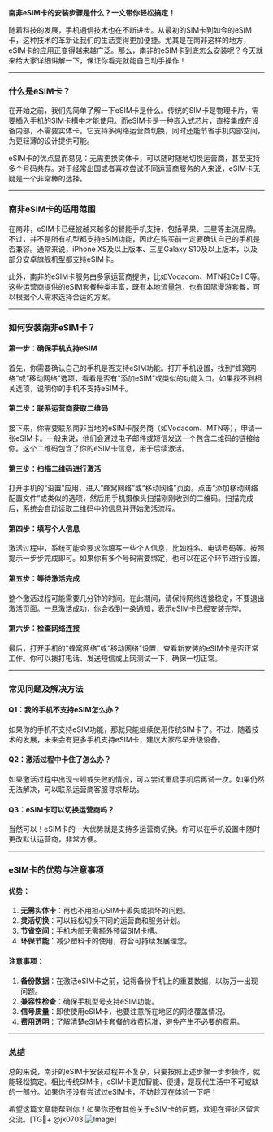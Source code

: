 **南非eSIM卡的安装步骤是什么？一文带你轻松搞定！**

随着科技的发展，手机通信技术也在不断进步。从最初的SIM卡到如今的eSIM卡，这种技术的革新让我们的生活变得更加便捷。尤其是在南非这样的地方，eSIM卡的应用正变得越来越广泛。那么，南非的eSIM卡到底怎么安装呢？今天就来给大家详细讲解一下，保证你看完就能自己动手操作！

---

### **什么是eSIM卡？**
在开始之前，我们先简单了解一下eSIM卡是什么。传统的SIM卡是物理卡片，需要插入手机的SIM卡槽中才能使用。而eSIM卡是一种嵌入式芯片，直接集成在设备内部，不需要实体卡。它支持多网络运营商切换，同时还能节省手机内部空间，为更轻薄的设计提供可能。

eSIM卡的优点显而易见：无需更换实体卡，可以随时随地切换运营商，甚至支持多个号码共存。对于经常出国或者喜欢尝试不同运营商服务的人来说，eSIM卡无疑是一个非常棒的选择。

---

### **南非eSIM卡的适用范围**
在南非，eSIM卡已经被越来越多的智能手机支持，包括苹果、三星等主流品牌。不过，并不是所有机型都支持eSIM功能，因此在购买前一定要确认自己的手机是否兼容。通常来说，iPhone XS及以上版本、三星Galaxy S10及以上版本，以及部分安卓旗舰机型都支持eSIM卡。

此外，南非的eSIM卡服务由多家运营商提供，比如Vodacom、MTN和Cell C等。这些运营商提供的eSIM套餐种类丰富，既有本地流量包，也有国际漫游套餐，可以根据个人需求选择合适的方案。

---

### **如何安装南非eSIM卡？**

#### **第一步：确保手机支持eSIM**
首先，你需要确认自己的手机是否支持eSIM功能。打开手机设置，找到“蜂窝网络”或“移动网络”选项，看看是否有“添加eSIM”或类似的功能入口。如果找不到相关选项，说明你的手机不支持eSIM卡。

#### **第二步：联系运营商获取二维码**
接下来，你需要联系南非当地的eSIM卡服务商（如Vodacom、MTN等），申请一张eSIM卡。一般来说，他们会通过电子邮件或短信发送一个包含二维码的链接给你。这个二维码包含了你的eSIM卡信息，用于后续激活。

#### **第三步：扫描二维码进行激活**
打开手机的“设置”应用，进入“蜂窝网络”或“移动网络”页面。点击“添加移动网络配置文件”或类似的选项，然后用手机摄像头扫描刚刚收到的二维码。扫描完成后，系统会自动读取二维码中的信息并开始激活流程。

#### **第四步：填写个人信息**
激活过程中，系统可能会要求你填写一些个人信息，比如姓名、电话号码等。按照提示一步步完成即可。如果你有多个号码需要绑定，也可以在这个环节进行设置。

#### **第五步：等待激活完成**
整个激活过程可能需要几分钟的时间。在此期间，请保持网络连接稳定，不要退出激活页面。一旦激活成功，你会收到一条通知，表示eSIM卡已经安装完毕。

#### **第六步：检查网络连接**
最后，打开手机的“蜂窝网络”或“移动网络”设置，查看新安装的eSIM卡是否正常工作。你可以拨打电话、发送短信或上网测试一下，确保一切正常。

---

### **常见问题及解决方法**

#### **Q1：我的手机不支持eSIM怎么办？**
如果你的手机不支持eSIM功能，那就只能继续使用传统SIM卡了。不过，随着技术的发展，未来会有更多手机支持eSIM卡，建议大家尽早升级设备。

#### **Q2：激活过程中卡住了怎么办？**
如果激活过程中出现卡顿或失败的情况，可以尝试重启手机后再试一次。如果仍然无法解决，可以联系运营商客服寻求帮助。

#### **Q3：eSIM卡可以切换运营商吗？**
当然可以！eSIM卡的一大优势就是支持多运营商切换。你可以在手机设置中随时更改默认运营商，非常方便。

---

### **eSIM卡的优势与注意事项**

#### **优势：**
1. **无需实体卡**：再也不用担心SIM卡丢失或损坏的问题。
2. **灵活切换**：可以轻松切换不同的运营商和服务计划。
3. **节省空间**：手机内部无需额外预留SIM卡槽。
4. **环保节能**：减少塑料卡的使用，符合可持续发展理念。

#### **注意事项：**
1. **备份数据**：在激活eSIM卡之前，记得备份手机上的重要数据，以防万一出现问题。
2. **兼容性检查**：确保手机型号支持eSIM功能。
3. **信号质量**：即使使用eSIM卡，也要注意所在地区的网络覆盖情况。
4. **费用透明**：了解清楚eSIM卡套餐的收费标准，避免产生不必要的费用。

---

### **总结**
总的来说，南非的eSIM卡安装过程并不复杂，只要按照上述步骤一步步操作，就能轻松搞定。相比传统SIM卡，eSIM卡更加智能、便捷，是现代生活中不可或缺的一部分。如果你还没有尝试过eSIM卡，不妨趁现在体验一下吧！

希望这篇文章能帮到你！如果你还有其他关于eSIM卡的问题，欢迎在评论区留言交流。[TG💪+ @jx0703 ![Image](https://github.com/user-attachments/assets/dbca1d08-cadb-493c-b0ec-ad6f7a83f270)]